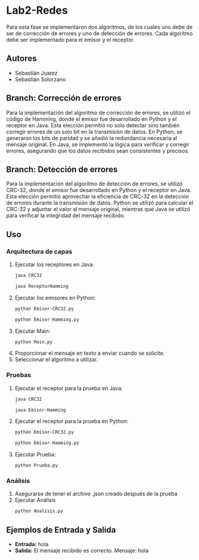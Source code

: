 # Lab2-Redes
Para esta fase se implementaron dos algoritmos, de los cuales uno debe de ser de corrección de errores y uno de detección de errores. Cada algoritmo debe ser implementado para el emisor y el receptor.

## Autores
- Sebastián Juarez
- Sebastián Solorzano

## Branch: Corrección de errores
Para la implementación del algoritmo de corrección de errores, se utilizó el código de Hamming, donde el emisor fue desarrollado en Python y el receptor en Java. Esta elección permitió no solo detectar sino también corregir errores de un solo bit en la transmisión de datos. En Python, se generaron los bits de paridad y se añadió la redundancia necesaria al mensaje original. En Java, se implementó la lógica para verificar y corregir errores, asegurando que los datos recibidos sean consistentes y precisos.

## Branch: Detección de errores
Para la implementación del algoritmo de detección de errores, se utilizó CRC-32, donde el emisor fue desarrollado en Python y el receptor en Java. Esta elección permitió aprovechar la eficiencia de CRC-32 en la detección de errores durante la transmisión de datos. Python se utilizó para calcular el CRC-32 y adjuntar el valor al mensaje original, mientras que Java se utilizó para verificar la integridad del mensaje recibido.

## Uso
### Arquitectura de capas
1. Ejecutar los receptores en Java:
    ```bash
    java CRC32
    ```
    ```bash
    java ReceptorHamming
    ```
2. Ejecutar los emisores en Python:
    ```bash
    python Emisor-CRC32.py
    ```
    ```bash
    python Emisor-Hamming.py
    ```
3. Ejecutar Main:
   ```bash
   python Main.py
   ```
5. Proporcionar el mensaje en texto a enviar cuando se solicite.
6. Seleccionar el algoritmo a utilizar.

### Pruebas
1. Ejecutar el receptor para la prueba en Java:
    ```bash
    java CRC32
    ```
    ```bash
    java Emisor-Hamming
    ```
2. Ejecutar el receptor para la prueba en Python:
    ```bash
    python Emisor-CRC32.py
    ```
    ```bash
    python Emisor-Hamming.py
    ```
3. Ejecutar Prueba:
   ```bash
   python Prueba.py
   ```

### Análisis
1. Asegurarse de tener el archivo .json creado después de la prueba
2. Ejecutar Análisis
   ```bash
   python Analisis.py
   ```

## Ejemplos de Entrada y Salida
- **Entrada:** hola
- **Salida:** El mensaje recibido es correcto. Mensaje: hola